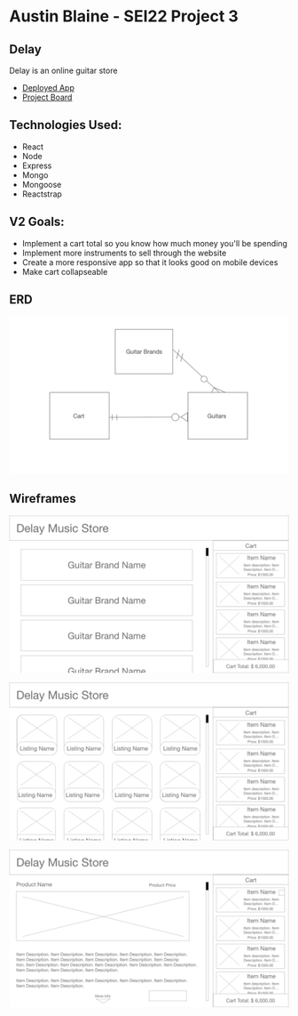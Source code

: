 # Austin Blaine - SEI22 Project 3

## Delay

Delay is an online guitar store

* [Deployed App](https://dry-retreat-58068.herokuapp.com/)
* [Project Board](https://trello.com/b/UAv0IGDT/sei22-project-3)

## Technologies Used:
* React
* Node
* Express
* Mongo
* Mongoose
* Reactstrap

## V2 Goals:
* Implement a cart total so you know how much money you'll be spending
* Implement more instruments to sell through the website
* Create a more responsive app so that it looks good on mobile devices
* Make cart collapseable

## ERD

![ERD](client/public/images/ERD.png)

## Wireframes

![Brands](client/public/images/guitar-brand.png)

![Models](client/public/images/guitar-list.png)

![Product](client/public/images/product-page.png)